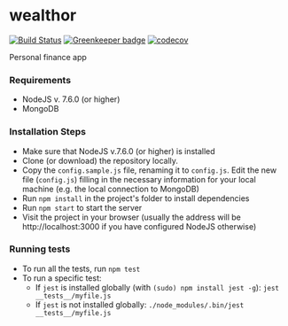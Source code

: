 # wealthor

[![Build Status](https://travis-ci.org/jozsi/wealthor.svg)](https://travis-ci.org/jozsi/wealthor)
[![Greenkeeper badge](https://badges.greenkeeper.io/jozsi/wealthor.svg)](https://greenkeeper.io/)
[![codecov](https://codecov.io/gh/jozsi/wealthor/graph/badge.svg)](https://codecov.io/gh/jozsi/wealthor)

Personal finance app

### Requirements
- NodeJS v. 7.6.0 (or higher)
- MongoDB

### Installation Steps
- Make sure that NodeJS v.7.6.0 (or higher) is installed
- Clone (or download) the repository locally.
- Copy the `config.sample.js` file, renaming it to `config.js`. Edit the new file (`config.js`) filling in the necessary information for your local machine (e.g. the local connection to MongoDB)
- Run `npm install` in the project's folder to install dependencies
- Run `npm start` to start the server
- Visit the project in your browser (usually the address will be http://localhost:3000 if you have configured NodeJS otherwise)

### Running tests
- To run all the tests, run `npm test`
- To run a specific test:
   - If `jest` is installed globally (with `(sudo) npm install jest -g`): `jest __tests__/myfile.js`
   - If `jest` is not installed globally: `./node_modules/.bin/jest __tests__/myfile.js`
